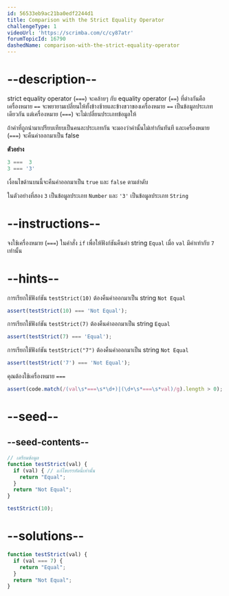 ```yaml
---
id: 56533eb9ac21ba0edf2244d1
title: Comparison with the Strict Equality Operator
challengeType: 1
videoUrl: 'https://scrimba.com/c/cy87atr'
forumTopicId: 16790
dashedName: comparison-with-the-strict-equality-operator
---
```


# --description--

strict equality operator (`===`) จะคล้ายๆ กับ equality operator (`==`) ที่ต่างกันคือเครื่องหมาย `==` จะพยายามเปลี่ยนให้ทั้งข้างซ้ายและข้างขวาของเครื่องหมาย `==` เป็นข้อมูลประเภทเดียวกัน แต่เครื่องหมาย (`===`) จะไม่เปลี่ยนประเภทข้อมูลให้ 

ถ้าค่าที่ถูกนำมาเปรียบเทียบเป็นคนละประเภทกัน จะมองว่าค่านั้นไม่เท่ากันทันที และเครื่องหมาย (`===`) จะคืนค่าออกมาเป็น false


**ตัวอย่าง**

```js
3 ===  3
3 === '3'
```

เงื่อนไขด้านบนนี้จะคืนค่าออกมาเป็น `true` และ `false` ตามลำดับ

ในตัวอย่างที่สอง `3` เป็นข้อมูลประเภท `Number` และ `'3'` เป็นข้อมูลประเภท `String`

# --instructions--

จงใช้เครื่องหมาย (`===`) ในคำสั่ง `if` เพื่อให้ฟังก์ชันคืนค่า string `Equal` เมื่อ `val` มีค่าเท่ากับ `7` เท่านั้น

# --hints--

การเรียกใช้ฟังก์ชัน `testStrict(10)` ต้องคืนค่าออกมาเป็น string `Not Equal`


```js
assert(testStrict(10) === 'Not Equal');
```

การเรียกใช้ฟังก์ชัน `testStrict(7)` ต้องคืนค่าออกมาเป็น string `Equal`

```js
assert(testStrict(7) === 'Equal');
```

การเรียกใช้ฟังก์ชัน `testStrict("7")` ต้องคืนค่าออกมาเป็น string `Not Equal`

```js
assert(testStrict('7') === 'Not Equal');
```

คุณต้องใช้เครื่องหมาย `===` 

```js
assert(code.match(/(val\s*===\s*\d+)|(\d+\s*===\s*val)/g).length > 0);
```

# --seed--

## --seed-contents--

```js
// เตรียมข้อมูล
function testStrict(val) {
  if (val) { // แก้ไขบรรทัดนี้เท่านั้น
    return "Equal";
  }
  return "Not Equal";
}

testStrict(10);
```

# --solutions--

```js
function testStrict(val) {
  if (val === 7) {
    return "Equal";
  }
  return "Not Equal";
}
```
